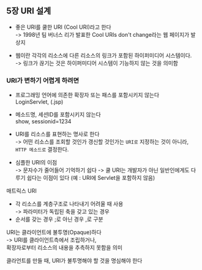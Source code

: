 ## 5장 URI 설계

* 좋은 URI를 쿨한 URI (Cool URI)라고 한다  
-> 1998년 팀 버너스 리가 발표한 Cool URIs don't change라는 웹 페이지가 발상지

- 웹이란 각각의 리소스에 다른 리소스의 링크가 포함된 하이퍼미디어 시스템이다.  
-> 링크가 끊기는 것은 하이퍼미디어 시스템이 기능하지 않는 것을 의미함

### URI가 변하기 어렵게 하려면


* 프로그래밍 언어에 의존한 확장자 또는 패스를 포함시키지 않는다  
LoginServlet, (.jsp)

* 메소드명, 세션ID를 포함시키지 않는다  
show, sessionid=1234


* URI를 리소스를 표현하는 명사로 한다  
-> 어떤 리소스를 조회할 것인가 갱신할 것인가는 `URI로` 지정하는 것이 아니라,  
`HTTP 메소드로` 결정한다.


- 심플한 URI의 이점  
 -> 문자수가 줄어들어 기억하기 쉽다
 -> 쿨 URI는 개발자가 아닌 일반인에게도 다루기 쉽다는 이점이 있다 (예 : URI에 Servlet을 포함하지 않음)

 매트릭스 URI
 - 각 리소스를 계층구조로 나타내기 어려울 때 사용  
 -> 파라미터가 독립된 축을 갖고 있는 경우
 - 순서를 갖는 경우 ;로 아닌 경우 ,로 구분

 URI는 클라이언트에 불투명(Opaque)하다  
-> URI를 클라이언트측에서 조립하거나,  
 확장자로부터 리소스의 내용을 추측하지 못함을 의미

 클라언트를 만들 때, URI가 불투명해야 할 것을 명심해야 한다